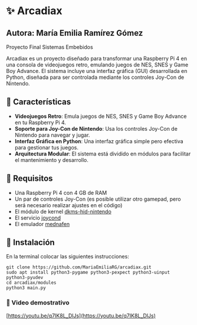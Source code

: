 # ✨ Arcadiax 
## Autora: María Emilia Ramírez Gómez
Proyecto Final Sistemas Embebidos

Arcadiax es un proyecto diseñado para transformar una Raspberry Pi 4 en una consola de videojuegos retro, emulando juegos de NES, SNES y Game Boy Advance. El sistema incluye una interfaz gráfica (GUI) desarrollada en Python, diseñada para ser controlada mediante los controles Joy-Con de Nintendo.

## 🌙 Características
- **Videojuegos Retro**: Emula juegos de NES, SNES y Game Boy Advance en tu Raspberry Pi 4.
- **Soporte para Joy-Con de Nintendo**: Usa los controles Joy-Con de Nintendo para navegar y jugar.
- **Interfaz Gráfica en Python**: Una interfaz gráfica simple pero efectiva para gestionar tus juegos.
- **Arquitectura Modular**: El sistema está dividido en módulos para facilitar el mantenimiento y desarrollo.

## 🌙 Requisitos 
- Una Raspberry Pi 4 con 4 GB de RAM
- Un par de controles Joy-Con (es posible utilizar otro gamepad, pero será necesario realizar ajustes en el código)
- El módulo de kernel [dkms-hid-nintendo](https://github.com/nicman23/dkms-hid-nintendo)
- El servicio [joycond](https://github.com/DanielOgorchock/joycond)
- El emulador [mednafen](https://mednafen.github.io/)

## 🌙 Instalación 
En la terminal colocar las siguientes instrucciones: 
```
git clone https://github.com/MariaEmiliaRG/arcadiax.git
sudo apt install python3-pygame python3-pexpect python3-uinput python3-pyudev
cd arcadiax/modules
python3 main.py
```
### 📼 Video demostrativo
[https://youtu.be/q7IK8L_DlJs](https://youtu.be/q7IK8L_DlJs)
  
